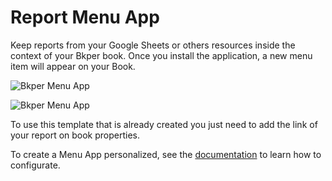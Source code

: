 # Report Menu App

Keep reports from your Google Sheets or others resources inside the context of your Bkper book. Once you install the application, a new menu item will appear on your Book. 

![Bkper Menu App](https://bkper.com/docs/images/bkper-report-menu.png)

![Bkper Menu App](https://bkper.com/docs/images/bkper-app-menu-popup.png)

To use this template that is already created you just need to add the link of your report on book properties.

To create a Menu App personalized, see the [documentation](https://bkper.com/docs/#apps) to learn how to configurate.



